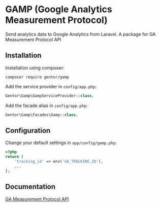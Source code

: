 GAMP (Google Analytics Measurement Protocol)
===============

Send analytics data to Google Analytics from Laravel. A package for GA Measurement Protocol API

Installation
------------

Installation using composer:

```
composer require gentor/gamp
```


Add the service provider in `config/app.php`:

```php
Gentor\Gamp\GampServiceProvider::class,
```

Add the facade alias in `config/app.php`:

```php
Gentor\Gamp\Facades\Gamp::class,
```

Configuration
-------------

Change your default settings in `app/config/gamp.php`:

```php
<?php
return [
    'tracking_id' => env('GA_TRACKING_ID'),
    ...
];
```


Documentation
-------------

[GA Measurement Protocol API](https://github.com/theiconic/php-ga-measurement-protocol)

